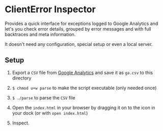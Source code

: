 ClientError Inspector
=====================

Provides a quick interface for exceptions logged to Google Analytics
and let's you check error details, grouped by error messages and with
full backtraces and meta information.

It doesn't need any configuration, special setup or even a local server.

Setup
-----

1. Export a `CSV` file from [Google Analytics](https://www.google.com/analytics/web/?hl=en&pli=1#report/content-event-events/a103886w6911991p7169352/%3F_.sampleSize%3D500000%26_.date00%3D20121023%26_.date01%3D20121030%26_r.drilldown%3Danalytics.eventCategory%3AClientError%2Canalytics.eventAction%3ATimesheet%26explorer-table.plotKeys%3D%5B%5D/) and save it as `ga.csv` to this directory

2. `$ chmod u+w parse` to make the script executable (only needed once)

3. `$ ./parse` to parse the `CSV` file

4. Open the `index.html` in your browser by dragging it on to the icon in your dock (or with `open index.html`)

5. Inspect.

